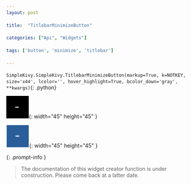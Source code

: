 ```yaml
---
layout: post

title:  "TitlebarMinimizeButton"

categories: ["Api", "Widgets"]

tags: ['button', 'minimize', 'titlebar']

---
```

`SimpleKivy.SimpleKivy.TitlebarMinimizeButton(markup=True, k=NOTKEY, size='x44', lcolor='', hover_highlight=True, bcolor_down='gray', **kwargs)`{: .python}


![TitlebarMinimizeButton.png](assets/img/docs/TitlebarMinimizeButton.png){: width="45" height="45" }

![TitlebarMinimizeButton.2.png](assets/img/docs/TitlebarMinimizeButton.2.png){: width="45" height="45" }


{: .prompt-info }

> The documentation of this widget creator function is under construction. Please come back at a latter date.

